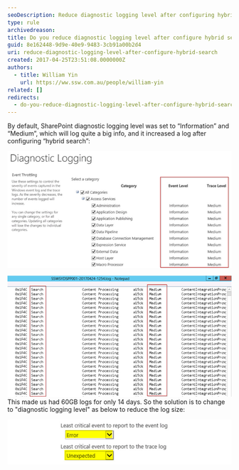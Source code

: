 ```yaml
---
seoDescription: Reduce diagnostic logging level after configuring hybrid search to minimize log size and improve performance.
type: rule
archivedreason:
title: Do you reduce diagnostic logging level after configure hybrid search?
guid: 8e162448-9d9e-40e9-9483-3cb91a00b2d4
uri: reduce-diagnostic-logging-level-after-configure-hybrid-search
created: 2017-04-25T23:51:08.0000000Z
authors:
  - title: William Yin
    url: https://ww.ssw.com.au/people/william-yin
related: []
redirects:
  - do-you-reduce-diagnostic-logging-level-after-configure-hybrid-search
---
```


By default, SharePoint diagnostic logging level was set to “Information” and “Medium”, which will log quite a big info, and it increased a log after configuring “hybrid search”:

<!--endintro-->

![Figure: default logging levels](sp-diagnostic-logging.jpg)

![Figure: lots of "Medium" level search logs](sp-diagnostic-logging-2.jpg)  
This made us had 60GB logs for only 14 days.
So the solution is to change to "diagnostic logging level" as below to reduce the log size:

![](sp-diagnostic-logging-3.jpg)
